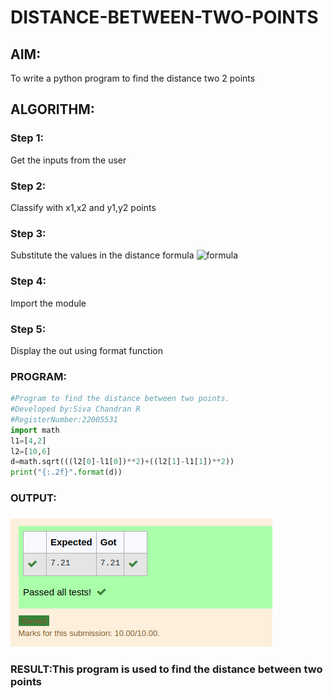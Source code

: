 # DISTANCE-BETWEEN-TWO-POINTS

## AIM:
To write a python program to find the distance two 2 points
## ALGORITHM:
### Step 1: 
Get the inputs from the user
### Step 2: 
Classify with x1,x2 and y1,y2 points
### Step 3: 
Substitute the values in the distance formula  ![formula](/formula.jpg)
### Step 4: 
Import the module
### Step 5: 
Display the out using format function

### PROGRAM:
``` python
#Program to find the distance between two points.
#Developed by:Siva Chandran R
#RegisterNumber:22005531
import math 
l1=[4,2]
l2=[10,6]
d=math.sqrt(((l2[0]-l1[0])**2)+((l2[1]-l1[1])**2))
print("{:.2f}".format(d))
  ```


### OUTPUT:
![OUTPUT](OU.png)


### RESULT:This program is used to find the distance between two points
